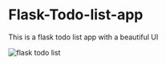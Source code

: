 # Flask-Todo-list-app
This is a flask todo list app with a beautiful UI


![flask todo list](https://user-images.githubusercontent.com/74677661/117565869-99a61400-b081-11eb-9428-0f60b388ed24.PNG)
